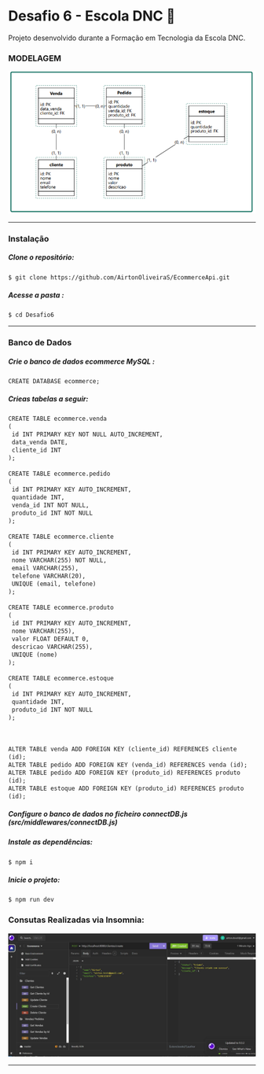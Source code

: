 # Desafio 6 - Escola DNC 🧠
Projeto desenvolvido durante a  Formação em Tecnologia da Escola DNC.

### MODELAGEM

![image](public/logic_model.png)

---

### Instalação

##### Clone o repositório:
```sh
$ git clone https://github.com/AirtonOliveiraS/EcommerceApi.git
```

##### Acesse a pasta :
```sh
$ cd Desafio6
```

---

### Banco de Dados
##### Crie o banco de dados ecommerce MySQL :
```mysql
CREATE DATABASE ecommerce;

```

##### Crieas tabelas a seguir:

```mysql
CREATE TABLE ecommerce.venda 
( 
 id INT PRIMARY KEY NOT NULL AUTO_INCREMENT,  
 data_venda DATE,  
 cliente_id INT  
);

CREATE TABLE ecommerce.pedido 
( 
 id INT PRIMARY KEY AUTO_INCREMENT,  
 quantidade INT,  
 venda_id INT NOT NULL,  
 produto_id INT NOT NULL  
);

CREATE TABLE ecommerce.cliente 
( 
 id INT PRIMARY KEY AUTO_INCREMENT,  
 nome VARCHAR(255) NOT NULL,  
 email VARCHAR(255),  
 telefone VARCHAR(20),  
 UNIQUE (email, telefone)
); 

CREATE TABLE ecommerce.produto 
( 
 id INT PRIMARY KEY AUTO_INCREMENT,  
 nome VARCHAR(255),  
 valor FLOAT DEFAULT 0,  
 descricao VARCHAR(255),  
 UNIQUE (nome)
); 

CREATE TABLE ecommerce.estoque 
( 
 id INT PRIMARY KEY AUTO_INCREMENT,  
 quantidade INT,  
 produto_id INT NOT NULL  
); 



ALTER TABLE venda ADD FOREIGN KEY (cliente_id) REFERENCES cliente (id);
ALTER TABLE pedido ADD FOREIGN KEY (venda_id) REFERENCES venda (id);
ALTER TABLE pedido ADD FOREIGN KEY (produto_id) REFERENCES produto (id);
ALTER TABLE estoque ADD FOREIGN KEY (produto_id) REFERENCES produto (id);

```


##### Configure o banco de dados no ficheiro connectDB.js (src/middlewares/connectDB.js)


##### Instale as dependências:
```sh
$ npm i
```

##### Inicie o projeto:
```sh
$ npm run dev
```

### Consutas Realizadas via Insomnia:

![image](public/consultas_insomnia.png)

---


















